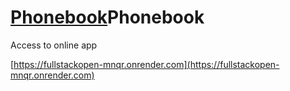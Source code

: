 # [Phonebook](/)Phonebook

Access to online app

[https://fullstackopen-mnqr.onrender.com](https://fullstackopen-mnqr.onrender.com)

